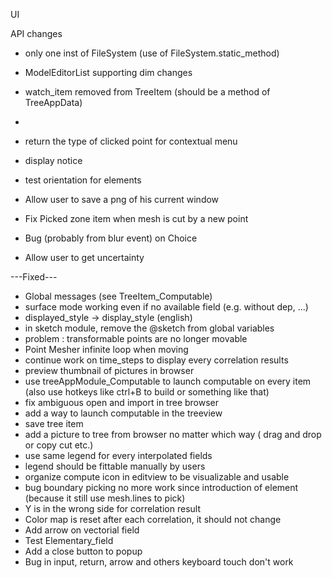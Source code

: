 UI

API changes
* only one inst of FileSystem (use of FileSystem.static_method)
* ModelEditorList supporting dim changes
* watch_item removed from TreeItem (should be a method of TreeAppData)
* 

* return the type of clicked point for contextual menu
* display notice
* test orientation for elements
* Allow user to save a png of his current window
* Fix Picked zone item when mesh is cut by a new point
* Bug (probably from blur event) on Choice
* Allow user to get uncertainty

---Fixed---
* Global messages (see TreeItem_Computable)
* surface mode working even if no available field (e.g. without dep, ...)
* displayed_style -> display_style (english)
* in sketch module, remove the @sketch from global variables
* problem : transformable points are no longer movable
* Point Mesher infinite loop when moving
* continue work on time_steps to display every correlation results
* preview thumbnail of pictures in browser
* use treeAppModule_Computable to launch computable on every item (also use hotkeys like ctrl+B to build or something like that)
* fix ambiguous open and import in tree browser
* add a way to launch computable in the treeview
* save tree item
* add a picture to tree from browser no matter which way ( drag and drop or copy cut etc.)
* use same legend for every interpolated fields
* legend should be fittable manually by users
* organize compute icon in editview to be visualizable and usable
* bug boundary picking no more work since introduction of element (because it still use mesh.lines to pick)
* Y is in the wrong side for correlation result
* Color map is reset after each correlation, it should not change
* Add arrow on vectorial field
* Test Elementary_field
* Add a close button to popup
* Bug in input, return, arrow and others keyboard touch don't work